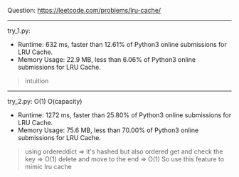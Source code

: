 Question: https://leetcode.com/problems/lru-cache/

---

try_1.py:

* Runtime: 632 ms, faster than 12.61% of Python3 online submissions for LRU Cache.
* Memory Usage: 22.9 MB, less than 6.06% of Python3 online submissions for LRU Cache.

> intuition

---

try_2.py: O(1) O(capacity)

* Runtime: 1272 ms, faster than 25.80% of Python3 online submissions for LRU Cache.
* Memory Usage: 75.6 MB, less than 70.00% of Python3 online submissions for LRU Cache.

> using ordereddict => it's hashed but also ordered
> get and check the key => O(1)
> delete and move to the end => O(1)
> So use this feature to mimic lru cache